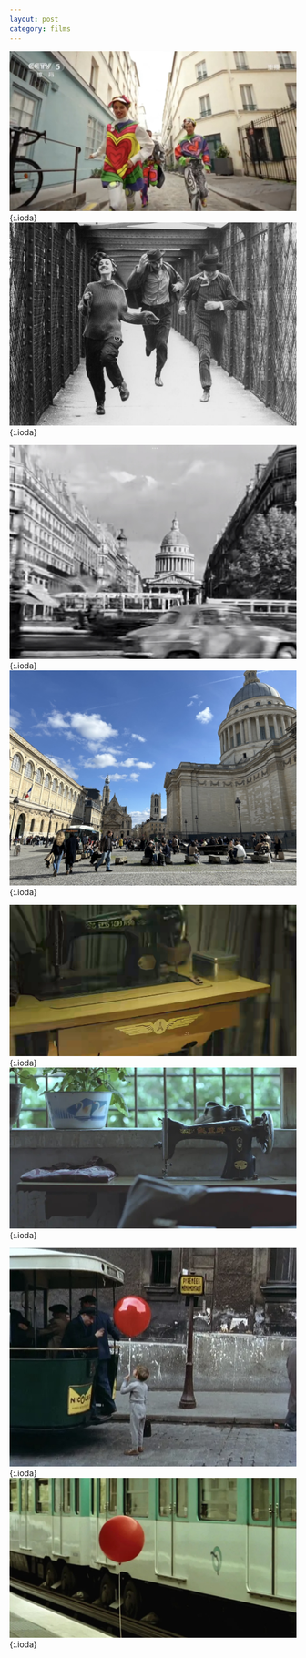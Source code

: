 ```yaml
---
layout: post
category: films
---
```



!["La cérémonie d'ouverture des Jeux Olympiques, en 2024, Paris, France"](images/blog2-1.jpg){:.ioda}
![](images/blog2-2.jpg){:.ioda}

![](images/IMG_1476.jpeg){:.ioda}
![](images/IMG_2242.jpeg){:.ioda}

![](images/IMG_1527.jpeg){:.ioda}
![](images/IMG_1839.jpeg){:.ioda}

![](images/IMG_4590.jpeg){:.ioda}
![](images/profile.jpeg){:.ioda}
